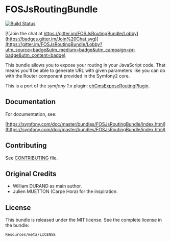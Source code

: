 FOSJsRoutingBundle
==================

[![Build
Status](https://secure.travis-ci.org/FriendsOfSymfony/FOSJsRoutingBundle.png?branch=master)](http://travis-ci.org/FriendsOfSymfony/FOSJsRoutingBundle)

[![Join the chat at https://gitter.im/FOSJsRoutingBundle/Lobby](https://badges.gitter.im/Join%20Chat.svg)](https://gitter.im/FOSJsRoutingBundle/Lobby?utm_source=badge&utm_medium=badge&utm_campaign=pr-badge&utm_content=badge)

This bundle allows you to expose your routing in your JavaScript code.
That means you'll be able to generate URL with given parameters like you can do with the Router component provided in the Symfony2 core.

This is a port of the _symfony 1.x_ plugin: [chCmsExposeRoutingPlugin](https://github.com/themouette/chCmsExposeRoutingPlugin).

Documentation
-------------

For documentation, see:

[https://symfony.com/doc/master/bundles/FOSJsRoutingBundle/index.html](https://symfony.com/doc/master/bundles/FOSJsRoutingBundle/index.html)

Contributing
------------

See
[CONTRIBUTING](https://github.com/FriendsOfSymfony/FOSJsRoutingBundle/blob/master/CONTRIBUTING.md)
file.

Original Credits
----------------

* William DURAND as main author.
* Julien MUETTON (Carpe Hora) for the inspiration.

License
-------

This bundle is released under the MIT license. See the complete license in the
bundle:

    Resources/meta/LICENSE
